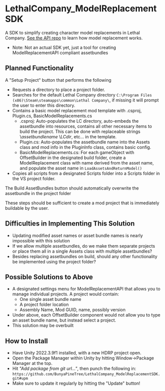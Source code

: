 # LethalCompany_ModelReplacementSDK
A SDK to simplify creating character model replacements in Lethal Company. [See the API repo](https://github.com/BunyaPineTree/LethalCompany_ModelReplacementAPI) to learn how model replacement works. 
* Note: Not an actual SDK yet, just a tool for creating ModelReplacementAPI compliant assetbundles

Planned Functionality
-
A "Setup Project" button that performs the following
- Requests a directory to place a project folder.
- Searches for the default Lethal Company directory `C:\Program Files (x86)\Steam\steamapps\common\Lethal Company\`, if missing it will prompt the user to enter this directory.
- Contains a basic model replacement mod template with .csproj, Plugin.cs, BasicModelReplacements.cs
  - .csproj: Auto-populates the LC directory, auto-embeds the assetbundle into resources, contains all other necessary items to build the project. This can be done with replaceable strings \\$assetbundlename$ \\$LCdir$, etc... in the template.
  - Plugin.cs: Auto-populates the assetbundle name into the Assets class and mod info in the PluginInfo class, contains basic config.
  - BasicModelReplacements.cs: For each gameObject with OffsetBuilder in the designated build folder, create a ModelReplacement class with name derived from the asset name, and populate the asset name in `LoadAssetsAndReturnModel()`
- Copies all scripts from a designated Scripts folder into a Scripts folder in the VS project folder.

The Build AssetBundles button should automatically overwrite the assetbundle in the project folder 

These steps should be sufficient to create a mod project that is immediately buildable by the user.

Difficulties in Implementing This Solution
-
- Updating modified asset names or asset bundle names is nearly impossible with this solution
- If we allow multiple assetbundles, do we make them separate projects or place them all in a single Assets class with multiple assetbundles?
- Besides replacing assetbundles on build, should any other functionality be implemented using the project folder?

Possible Solutions to Above
-
- A designated settings menu for ModelReplacementAPI that allows you to manage individual projects. A project would contain:
  - One single asset bundle name
  - A project folder location
  - Assembly Name, Mod GUID, name, possibly version
- Under above, each OffsetBuilder component would not allow you to type an asset bundle name, but instead select a project.
- This solution may be overbuilt

How to Install
-
- Have Unity 2022.3.9f1 installed, with a new HDRP project open.
- Open the Package Manager within Unity by hitting Window->Package Manager at the top.
- Hit *"Add package from git url..."*, then punch the following in: `https://github.com/BunyaPineTree/LethalCompany_ModelReplacementSDK.git#upm`
- Make sure to update it regularly by hitting the "Update" button!